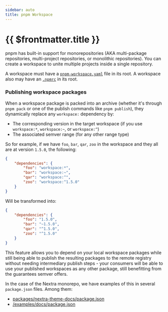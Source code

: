 ```yaml
---
sidebar: auto
title: pnpm Workspace
---
```


# {{ $frontmatter.title }}

pnpm has built-in support for monorepositories (AKA multi-package repositories,
multi-project repositories, or monolithic repositories). You can create a
workspace to unite multiple projects inside a single repository.

A workspace must have a [`pnpm-workspace.yaml`] file in its
root. A workspace also may have an [`.npmrc`] in its root.

[`pnpm-workspace.yaml`]: https://github.com/gh-cli-for-education/nextra/blob/casiano/pnpm-workspace.yaml
[`.npmrc`]: https://github.com/gh-cli-for-education/nextra/blob/casiano/.npmrc

[Bit]: https://bit.dev/?utm_source=pnpm&utm_medium=workspace_page
[Painless Monorepo Dependency Management with Bit]: https://bit.cloud/blog/painless-monorepo-dependency-management-with-bit-l4f9fzyw?utm_source=pnpm&utm_medium=workspace_page


### Publishing workspace packages

When a workspace package is packed into an archive (whether it's through
`pnpm pack` or one of the publish commands like `pnpm publish`), they dynamically
replace any `workspace:` dependency by:

* The corresponding version in the target workspace (if you use `workspace:*`, `workspace:~`, or `workspace:^`)
* The associated semver range (for any other range type)

So for example, if we have `foo`, `bar`, `qar`, `zoo` in the workspace and they all are at version `1.5.0`, the following:

```json
{
	"dependencies": {
		"foo": "workspace:*",
		"bar": "workspace:~",
		"qar": "workspace:^",
		"zoo": "workspace:^1.5.0"
	}
}
```

Will be transformed into:

```json
{
	"dependencies": {
		"foo": "1.5.0",
		"bar": "~1.5.0",
		"qar": "^1.5.0",
		"zoo": "^1.5.0"
	}
}
```

This feature allows you to depend on your local workspace packages while still
being able to publish the resulting packages to the remote registry without
needing intermediary publish steps - your consumers will be able to use your
published workspaces as any other package, still benefitting from the guarantees
semver offers.

In the case of the Nextra monorepo, we have examples of this in several  `package.json` files. Among them:

- [packages/nextra-theme-docs/package.json](https://github.com/gh-cli-for-education/nextra/blob/casiano/packages/nextra-theme-docs/package.json#L34-L56)
- [/examples/docs/package.json](https://github.com/gh-cli-for-education/nextra/blob/casiano/examples/docs/package.json#L13-L14)